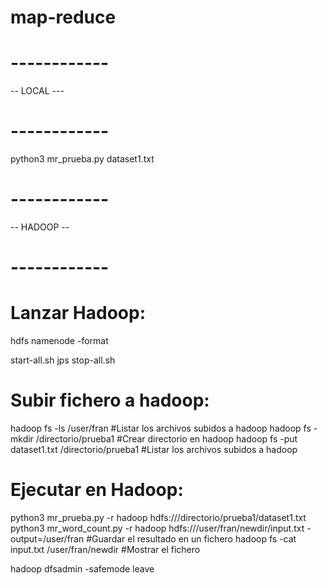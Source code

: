 # map-reduce



# ------------
-- LOCAL --- 
# ------------

python3 mr_prueba.py dataset1.txt 


# ------------
-- HADOOP -- 
# ------------


# Lanzar Hadoop:

hdfs namenode -format

start-all.sh
jps
stop-all.sh


# Subir fichero a hadoop:

hadoop fs -ls /user/fran                          #Listar los archivos subidos a hadoop
hadoop fs -mkdir /directorio/prueba1              #Crear directorio en hadoop
hadoop fs -put dataset1.txt /directorio/prueba1    #Listar los archivos subidos a hadoop


# Ejecutar en Hadoop:

python3 mr_prueba.py -r hadoop hdfs:///directorio/prueba1/dataset1.txt
python3 mr_word_count.py -r hadoop hdfs:///user/fran/newdir/input.txt -output=/user/fran    #Guardar el resultado en un fichero
hadoop fs -cat input.txt /user/fran/newdir                                                            #Mostrar el fichero



hadoop dfsadmin -safemode leave
